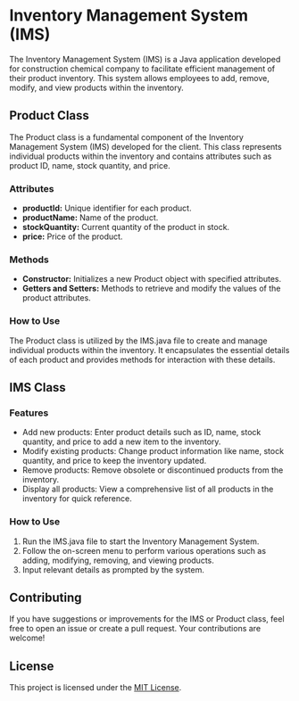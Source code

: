 # Inventory Management System (IMS)

The Inventory Management System (IMS) is a Java application developed for construction chemical company to facilitate efficient management of their product inventory. This system allows employees to add, remove, modify, and view products within the inventory.

## Product Class

The Product class is a fundamental component of the Inventory Management System (IMS) developed for the client. This class represents individual products within the inventory and contains attributes such as product ID, name, stock quantity, and price.

### Attributes

- **productId:** Unique identifier for each product.
- **productName:** Name of the product.
- **stockQuantity:** Current quantity of the product in stock.
- **price:** Price of the product.

### Methods

- **Constructor:** Initializes a new Product object with specified attributes.
- **Getters and Setters:** Methods to retrieve and modify the values of the product attributes.

### How to Use

The Product class is utilized by the IMS.java file to create and manage individual products within the inventory. It encapsulates the essential details of each product and provides methods for interaction with these details.

## IMS Class

### Features

- Add new products: Enter product details such as ID, name, stock quantity, and price to add a new item to the inventory.
- Modify existing products: Change product information like name, stock quantity, and price to keep the inventory updated.
- Remove products: Remove obsolete or discontinued products from the inventory.
- Display all products: View a comprehensive list of all products in the inventory for quick reference.

### How to Use

1. Run the IMS.java file to start the Inventory Management System.
2. Follow the on-screen menu to perform various operations such as adding, modifying, removing, and viewing products.
3. Input relevant details as prompted by the system.

## Contributing

If you have suggestions or improvements for the IMS or Product class, feel free to open an issue or create a pull request. Your contributions are welcome!

## License

This project is licensed under the [MIT License](LICENSE).
